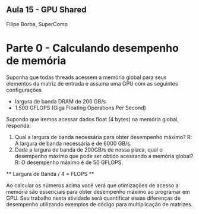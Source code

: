 ## Aula 15 - GPU Shared
Filipe Borba, SuperComp

# Parte 0 - Calculando desempenho de memória

Suponha que todas threads acessem a memória global para seus elementos da matriz de entrada e assuma uma GPU com as seguintes configurações

- largura de banda DRAM de 200 GB/s
- 1.500 GFLOPS (Giga Floating Operations Per Second)

Supondo que iremos acessar dados float (4 bytes) na memória global, responda:

1. Qual a largura de banda necessária para obter desempenho máximo? 
R: A largura de banda necessária é de 6000 GB/s.
2. Dada a largura de banda de 200GB/s de nossa placa, qual o desempenho máximo que pode ser obtido acessando a memória global? R: O desempenho máximo é de 50 GFLOPS.

** Largura de Banda / 4 = FLOPS **

Ao calcular os números acima você verá que otimizações de acesso a memória são essenciais para obter desempenho máximo ao programar em GPU. Seu trabalho nesta atividade será quantificar essas diferenças de desempenho utilizando exemplos de código para multiplicação de matrizes.